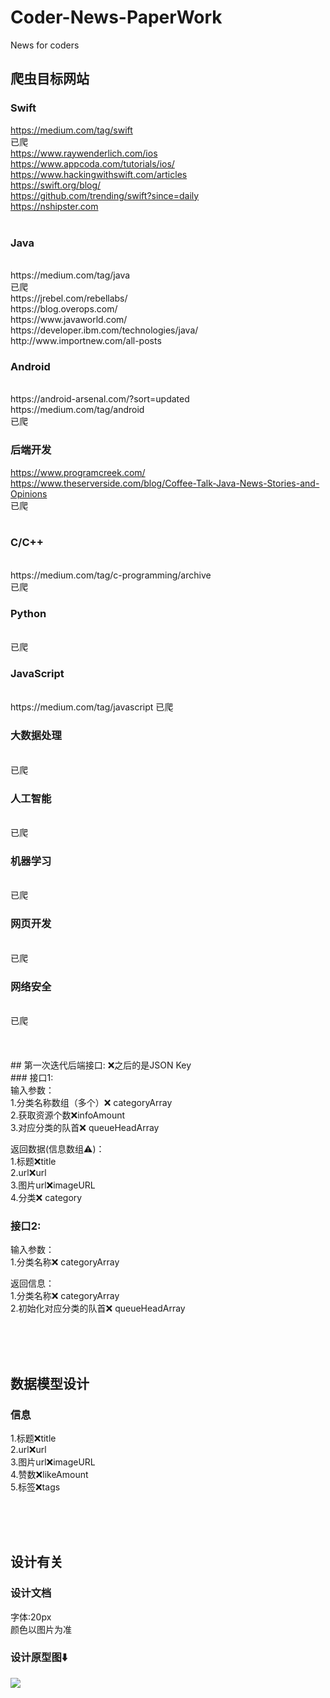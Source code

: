 # Coder-News-PaperWork
News for coders

## 爬虫目标网站

### Swift
https://medium.com/tag/swift
<br>
已爬
<br>
https://www.raywenderlich.com/ios <br>
https://www.appcoda.com/tutorials/ios/
<br>
https://www.hackingwithswift.com/articles
<br>
https://swift.org/blog/
<br>
https://github.com/trending/swift?since=daily
<br>
https://nshipster.com
<br>
<br>

### Java
<br>
https://medium.com/tag/java
<br>
已爬
<br>
https://jrebel.com/rebellabs/
<br>
https://blog.overops.com/
<br>
https://www.javaworld.com/
<br>
https://developer.ibm.com/technologies/java/
<br>
http://www.importnew.com/all-posts
<br>

### Android
<br>
https://android-arsenal.com/?sort=updated
<br>
https://medium.com/tag/android
<br>
已爬
<br>

### 后端开发
https://www.programcreek.com/
<br>
https://www.theserverside.com/blog/Coffee-Talk-Java-News-Stories-and-Opinions
<br>
已爬
<br>
<br>

### C/C++
<br>
https://medium.com/tag/c-programming/archive
<br>
已爬
<br>

### Python
<br>
已爬
<br>

### JavaScript
<br>
https://medium.com/tag/javascript
已爬
<br>

### 大数据处理
<br>
已爬
<br>

### 人工智能
<br>
已爬
<br>

### 机器学习
<br>
已爬
<br>

### 网页开发
<br>
已爬
<br>

### 网络安全
<br>
已爬
<br>



<br>
<br>
<br>
## 第一次迭代后端接口:
❌之后的是JSON Key<br>
### 接口1:<br>
输入参数：<br>
1.分类名称数组（多个）❌ categoryArray<br>
2.获取资源个数❌infoAmount<br>
3.对应分类的队首❌ queueHeadArray<br>

返回数据(信息数组⚠️)：<br>
1.标题❌title<br>
2.url❌url<br>
3.图片url❌imageURL<br>
4.分类❌ category


### 接口2:<br>
输入参数：<br>
1.分类名称❌ categoryArray <br>

返回信息：<br>
1.分类名称❌ categoryArray <br>
2.初始化对应分类的队首❌ queueHeadArray<br>

<br><br><br>
## 数据模型设计

### 信息
1.标题❌title<br>
2.url❌url<br>
3.图片url❌imageURL<br>
4.赞数❌likeAmount<br>
5.标签❌tags<br>

<br><br><br>

## 设计有关

### 设计文档
字体:20px <br>
颜色以图片为准<br>

### 设计原型图⬇️
<img src ="https://raw.githubusercontent.com/FinchFeng/Coder-News-PaperWork/master/设计原型图/designImage.png">

